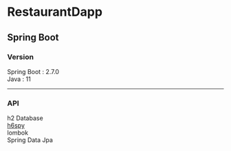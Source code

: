 # RestaurantDapp  

## Spring Boot
### Version
Spring Boot : 2.7.0  
Java : 11  

---

### API  
h2 Database  
[h6spy](https://github.com/gavlyukovskiy/spring-boot-data-source-decorator)  
lombok  
Spring Data Jpa  
